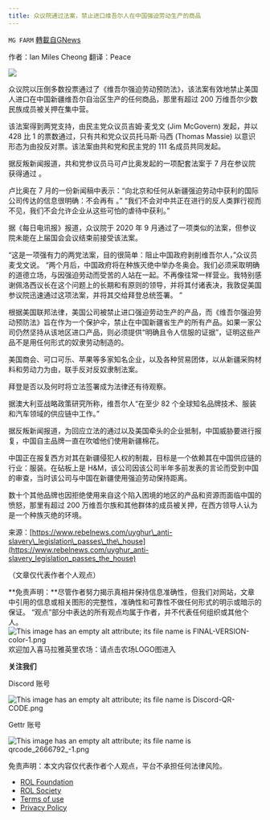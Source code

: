 ```yaml
---
title: 众议院通过法案，禁止进口维吾尔人在中国强迫劳动生产的商品
---
```

`MG FARM` [轉載自GNews](https://gnews.org/zh-hans/1740307/)

作者：Ian Miles Cheong
翻译：Peace

![](https://assets.gnews.org/wp-content/uploads/2021/12/1-125.png)

众议院以压倒多数投票通过了《维吾尔强迫劳动预防法》，该法案有效地禁止美国人进口在中国新疆维吾尔自治区生产的任何商品，那里有超过 200 万维吾尔少数民族成员被关押在集中营。

该法案得到两党支持，由民主党众议员吉姆·麦戈文 (Jim McGovern) 发起，并以 428 比 1 的票数通过，只有共和党众议员托马斯·马西 (Thomas Massie) 以意识形态为由投反对票。该法案由共和党和民主党的 111 名成员共同发起。

据反叛新闻报道，共和党参议员马可卢比奥发起的一项配套法案于 7 月在参议院获得通过 。

卢比奥在 7 月的一份新闻稿中表示：“向北京和任何从新疆强迫劳动中获利的国际公司传达的信息很明确：不会再有 。” “我们不会对中共正在进行的反人类罪行视而不见，我们不会允许企业从这些可怕的虐待中获利。”

据《每日电讯报》报道，众议院于 2020 年 9 月通过了一项类似的法案，但参议院未能在上届国会会议结束前接受该法案。

“这是一项强有力的两党法案，目的很简单：阻止中国政府剥削维吾尔人，”众议员麦戈文说。 “两个月后，中国政府将在种族灭绝中举办冬奥会。我们必须采取明确的道德立场，与因强迫劳动而受苦的人站在一起。不再像往常一样营业。我特别感谢佩洛西议长在这个问题上的长期和有原则的领导，并将其付诸表决，我敦促美国参议院迅速通过这项法案，并将其交给拜登总统签署。 ”

根据美国联邦法律，美国公司被禁止进口强迫劳动生产的产品，而《维吾尔强迫劳动预防法》旨在作为一个保护伞，禁止在中国新疆省生产的所有产品。如果一家公司仍然坚持从该地区进口产品，则必须提供“明确且令人信服的证据”，证明这些产品不是用任何形式的奴隶劳动制造的。

美国商会、可口可乐、苹果等多家知名企业，以及各种贸易团体，以从新疆采购材料和劳动力为由，联手反对反奴隶制法案。

拜登是否以及何时将立法签署成为法律还有待观察。

据澳大利亚战略政策研究所称，维吾尔人“在至少 82 个全球知名品牌技术、服装和汽车领域的供应链中工作。”

据反叛新闻报道，为回应立法的通过以及美国牵头的企业抵制，中国威胁要进行报复，中国自主品牌一直在吹嘘他们使用新疆棉花。

中国正在报复西方对其在新疆侵犯人权的制裁，目标是一个依赖其在中国供应链的行业：服装。在砧板上是 H&M，该公司因该公司半年多前发表的言论而受到中国的审查，当时该公司与中国在新疆使用强迫劳动保持距离。

数十个其他品牌也因拒绝使用来自这个陷入困境的地区的产品和资源而面临中国的愤怒，那里有超过 200 万维吾尔族和其他群体的成员被关押，在西方领导人认为是一个种族灭绝的环境。

来源：[https://www.rebelnews.com/uyghur\_anti-slavery\_legislation\_passes\_the\_house](https://www.rebelnews.com/uyghur_anti-slavery_legislation_passes_the_house)

（文章仅代表作者个人观点）

**免责声明：**尽管作者努力揭示真相并保持信息准确性，但我们对网站，文章中引用的信息或相关图形的完整性，准确性和可靠性不做任何形式的明示或暗示的保证。 “观点”部分中表达的所有观点均属于作者，并不代表任何组织或其他个人。
![This image has an empty alt attribute; its file name is FINAL-VERSION-color-1.png](https://assets.gnews.org/wp-content/uploads/2021/10/FINAL-VERSION-color-1.png)
欢迎加入喜马拉雅英里农场：请点击农场LOGO图进入

**关注我们**

Discord 账号

![This image has an empty alt attribute; its file name is Discord-QR-CODE.png](https://assets.gnews.org/wp-content/uploads/2021/10/Discord-QR-CODE.png)

Gettr 账号

![This image has an empty alt attribute; its file name is qrcode_2666792_-1.png](https://assets.gnews.org/wp-content/uploads/2021/10/qrcode_2666792_-1.png)

 

免责声明：本文内容仅代表作者个人观点，平台不承担任何法律风险。

- [ROL Foundation](https://rolfoundation.org/)
- [ROL Society](https://rolsociety.org/)
- [Terms of use](https://gnews.org/terms-of-use-3/)
- [Privacy Policy](https://gnews.org/privacy-policy/)
